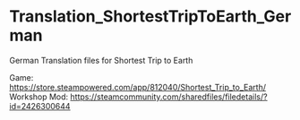 # Translation_ShortestTripToEarth_German
German Translation files for Shortest Trip to Earth

Game: https://store.steampowered.com/app/812040/Shortest_Trip_to_Earth/
Workshop Mod: https://steamcommunity.com/sharedfiles/filedetails/?id=2426300644
